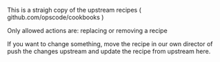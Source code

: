 This is a straigh copy of the upstream recipes ( github.com/opscode/cookbooks )

Only allowed actions are: replacing or removing a recipe

If you want to change something, move the recipe in our own director of
push the changes upstream and update the recipe from upstream here.

